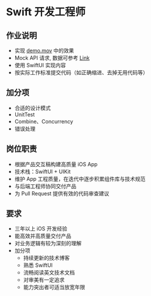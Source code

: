 # Swift 开发工程师

## 作业说明

- 实现 [demo.mov](demo.mov) 中的效果
- Mock API 请求, 数据可参考 [Link](https://itunes.apple.com/search?entity=software&limit=50&term=chat)
- 使用 SwiftUI 实现内容
- 按实际工作标准提交代码（如正确缩进、去掉无用代码等）

## 加分项

- 合适的设计模式
- UnitTest
- Combine、Concurrency
- 错误处理

## 岗位职责

- 根据产品交互稿构建高质量 iOS App
- 技术栈：SwiftUI + UIKit
- 维护 App 工程质量，在迭代中逐步积累组件库与技术规范
- 与后端工程师协同交付产品
- 为 Pull Request 提供有效的代码审查建议

## 要求

- 三年以上 iOS 开发经验
- 能高效并高质量交付产品
- 对业务逻辑有较为深刻的理解
- 加分项
  - 持续更新的技术博客
  - 熟悉 SwiftUI
  - 流畅阅读英文技术文档
  - 对审美有一定追求
  - 能力突出者可适当放宽年限

